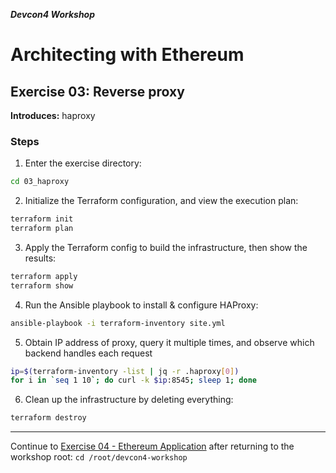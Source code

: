 ***Devcon4 Workshop***
# Architecting with Ethereum
## Exercise 03: Reverse proxy

**Introduces:** haproxy

### Steps

1. Enter the exercise directory:
```bash
cd 03_haproxy
```
2. Initialize the Terraform configuration, and view the execution plan:
```bash
terraform init
terraform plan
```
3. Apply the Terraform config to build the infrastructure, then show the results:
```bash
terraform apply
terraform show
```
4. Run the Ansible playbook to install & configure HAProxy:
```bash
ansible-playbook -i terraform-inventory site.yml
```
5. Obtain IP address of proxy, query it multiple times, and observe which backend handles each request
```bash
ip=$(terraform-inventory -list | jq -r .haproxy[0])
for i in `seq 1 10`; do curl -k $ip:8545; sleep 1; done    
```
6. Clean up the infrastructure by deleting everything:
```bash
terraform destroy
```

---

Continue to [Exercise 04 - Ethereum Application](../04_ethereum_app/README.md) after returning to the workshop root: `cd /root/devcon4-workshop`
